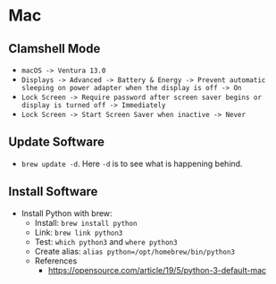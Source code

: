 # Mac

## Clamshell Mode

* `macOS -> Ventura 13.0`
* `Displays -> Advanced -> Battery & Energy -> Prevent automatic sleeping on power adapter when the display is off -> On`
* `Lock Screen -> Require password after screen saver begins or display is turned off -> Immediately`
* `Lock Screen -> Start Screen Saver when inactive -> Never`

## Update Software

* `brew update -d`. Here `-d` is to see what is happening behind.

## Install Software

* Install Python with brew:
  * Install: `brew install python`
  * Link: `brew link python3`
  * Test: `which python3` and `where python3`
  * Create alias: `alias python=/opt/homebrew/bin/python3`
  * References
    * https://opensource.com/article/19/5/python-3-default-mac
